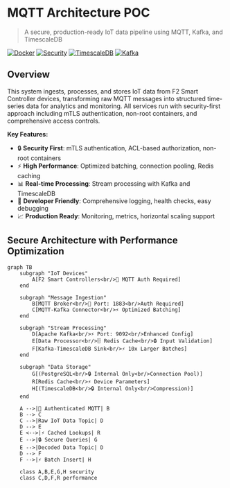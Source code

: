 # MQTT Architecture POC

> A secure, production-ready IoT data pipeline using MQTT, Kafka, and TimescaleDB

[![Docker](https://img.shields.io/badge/Docker-20.10+-blue.svg)](https://docs.docker.com/install/)
[![Security](https://img.shields.io/badge/Security-mTLS%20%2B%20Auth-green.svg)](https://docs.docker.com/install/)
[![TimescaleDB](https://img.shields.io/badge/TimescaleDB-2.0+-orange.svg)](https://docs.timescale.com/)
[![Kafka](https://img.shields.io/badge/Apache%20Kafka-2.8+-red.svg)](https://kafka.apache.org/)

## Overview

This system ingests, processes, and stores IoT data from F2 Smart Controller devices, transforming raw MQTT messages into structured time-series data for analytics and monitoring. All services run with security-first approach including mTLS authentication, non-root containers, and comprehensive access controls.

**Key Features:**
- 🔒 **Security First**: mTLS authentication, ACL-based authorization, non-root containers
- ⚡ **High Performance**: Optimized batching, connection pooling, Redis caching
- 📊 **Real-time Processing**: Stream processing with Kafka and TimescaleDB
- 🐛 **Developer Friendly**: Comprehensive logging, health checks, easy debugging
- 📈 **Production Ready**: Monitoring, metrics, horizontal scaling support

## Secure Architecture with Performance Optimization

```mermaid
graph TB
    subgraph "IoT Devices"
        A[F2 Smart Controllers<br/>🔐 MQTT Auth Required]
    end
    
    subgraph "Message Ingestion"
        B[MQTT Broker<br/>🔐 Port: 1883<br/>Auth Required]
        C[MQTT-Kafka Connector<br/>⚡ Optimized Batching]
    end
    
    subgraph "Stream Processing"
        D[Apache Kafka<br/>⚡ Port: 9092<br/>Enhanced Config]
        E[Data Processor<br/>🗄️ Redis Cache<br/>🔒 Input Validation]
        F[Kafka-TimescaleDB Sink<br/>⚡ 10x Larger Batches]
    end
    
    subgraph "Data Storage"
        G[(PostgreSQL<br/>🔒 Internal Only<br/>Connection Pool)]
        R[Redis Cache<br/>⚡ Device Parameters]
        H[(TimescaleDB<br/>🔒 Internal Only<br/>Compression)]
    end
    
    A -->|🔐 Authenticated MQTT| B
    B --> C
    C -->|Raw IoT Data Topic| D
    D --> E
    E <-->|⚡ Cached Lookups| R
    E -->|🔒 Secure Queries| G
    E -->|Decoded Data Topic| D
    D --> F
    F -->|⚡ Batch Insert| H
    
    class A,B,E,G,H security
    class C,D,F,R performance
```
